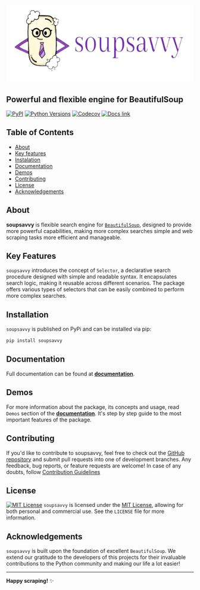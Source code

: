 ![soupsavvy](https://github.com/sewcio543/soupsavvy/blob/main/resources/logo.png?raw=true)
========

## Powerful and flexible engine for BeautifulSoup

[![PyPI](https://img.shields.io/pypi/v/soupsavvy?color=orange)](https://pypi.org/project/soupsavvy/) [![Python Versions](https://img.shields.io/pypi/pyversions/soupsavvy)](https://www.python.org/) [![Codecov](https://codecov.io/gh/sewcio543/soupsavvy/graph/badge.svg?token=RZ51VS3QLB)](https://codecov.io/gh/sewcio543/soupsavvy) [![Docs link](https://img.shields.io/badge/docs-read-blue)](https://soupsavvy.readthedocs.io)

## Table of Contents

- [About](#about)
- [Key features](#key-features)
- [Instalation](#installation)
- [Documentation](#documentation)
- [Demos](#demos)
- [Contributing](#contributing)
- [License](#license)
- [Acknowledgements](#acknowledgements)

## About

**soupsavvy** is flexible search engine for [`BeautifulSoup`](https://pypi.org/project/beautifulsoup4/), designed to provide more powerful capabilities, making more complex searches simple and web scraping tasks more efficient and manageable.

## Key Features

`soupsavvy` introduces the concept of `Selector`, a declarative search procedure designed with simple and readable syntax. It encapsulates search logic, making it reusable across different scenarios. The package offers various types of selectors that can be easily combined to perform more complex searches.

## Installation

`soupsavvy` is published on PyPi and can be installed via pip:

```bash
pip install soupsavvy
```

## Documentation

Full documentation can be found at **[documentation](https://soupsavvy.readthedocs.io)**.

## Demos

For more information about the package, its concepts and usage, read `Demos` section of the **[documentation](https://soupsavvy.readthedocs.io)**. It's step by step guide to the most important features of the package.

## Contributing

If you'd like to contribute to soupsavvy, feel free to check out the [GitHub repository](https://github.com/sewcio543/soupsavvy) and submit pull requests into one of development branches. Any feedback, bug reports, or feature requests are welcome! In case of any doubts, follow [Contribution Guidelines](https://github.com/sewcio543/soupsavvy/blob/main/CONTRIBUTING.md)

## License

[![MIT License](https://img.shields.io/badge/license-MIT-green?style=plastic)](https://choosealicense.com/licenses/mit/)
`soupsavvy` is licensed under the [MIT License](https://opensource.org/licenses/MIT), allowing for both personal and commercial use. See the `LICENSE` file for more information.

## Acknowledgements

`soupsavvy` is built upon the foundation of excellent `BeautifulSoup`. We extend our gratitude to the developers of this projects for their invaluable contributions to the Python community and making our life a lot easier!

-----------------

**Happy scraping!** ✨
